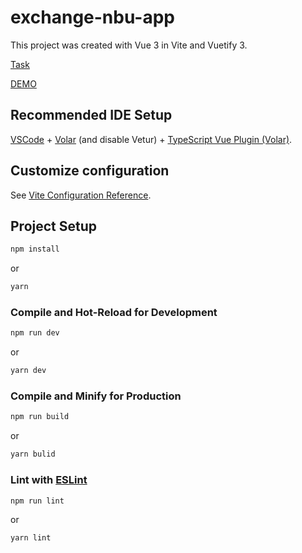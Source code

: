 # exchange-nbu-app

This project was created with Vue 3 in Vite and Vuetify 3.

[Task](https://docs.google.com/document/d/1KiUiKuQ71UmwBzTGfU3PLyVvjJg6vOTANOOOzPIq3BE/edit)

[DEMO](https://leonbohdan.github.io/exchange-nbu-app/)

## Recommended IDE Setup

[VSCode](https://code.visualstudio.com/) + [Volar](https://marketplace.visualstudio.com/items?itemName=Vue.volar) (and disable Vetur) + [TypeScript Vue Plugin (Volar)](https://marketplace.visualstudio.com/items?itemName=Vue.vscode-typescript-vue-plugin).

## Customize configuration

See [Vite Configuration Reference](https://vitejs.dev/config/).

## Project Setup

```sh
npm install
```
or
```sh
yarn
```

### Compile and Hot-Reload for Development

```sh
npm run dev
```
or
```sh
yarn dev
```

### Compile and Minify for Production

```sh
npm run build
```
or
```sh
yarn bulid
```

### Lint with [ESLint](https://eslint.org/)

```sh
npm run lint
```
or
```sh
yarn lint
```
